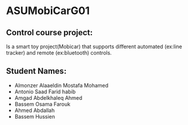 # ASUMobiCarG01
## Control course project:
Is a smart toy project(Mobicar) that supports different automated (ex:line tracker) and remote (ex:bluetooth) controls.
## Student Names:
- Almonzer Alaaeldin Mostafa Mohamed
- Antonio Saad Farid habib
- Amgad Abdelkhaleq Ahmed
- Bassem Osama Farouk
- Ahmed Abdallah
- Bassem Hussien
